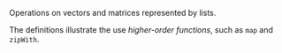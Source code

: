 Operations on vectors and matrices represented by lists.

The definitions illustrate the use *higher-order functions*, such as `map` and `zipWith`.